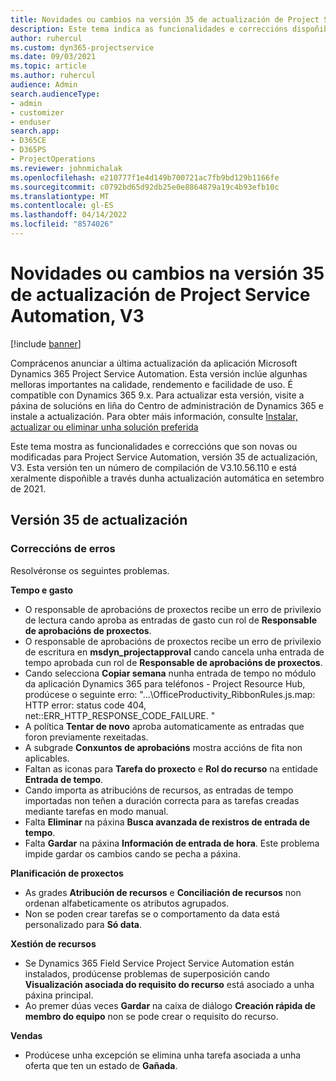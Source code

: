 ```yaml
---
title: Novidades ou cambios na versión 35 de actualización de Project Service Automation, V3
description: Este tema indica as funcionalidades e correccións dispoñibles na versión 35 de actualización de Microsoft Dynamics 365 Project Service Automation, V3.
author: ruhercul
ms.custom: dyn365-projectservice
ms.date: 09/03/2021
ms.topic: article
ms.author: ruhercul
audience: Admin
search.audienceType:
- admin
- customizer
- enduser
search.app:
- D365CE
- D365PS
- ProjectOperations
ms.reviewer: johnmichalak
ms.openlocfilehash: e210777f1e4d149b700721ac7fb9bd129b1166fe
ms.sourcegitcommit: c0792bd65d92db25e0e8864879a19c4b93efb10c
ms.translationtype: MT
ms.contentlocale: gl-ES
ms.lasthandoff: 04/14/2022
ms.locfileid: "8574026"
---
```

# <a name="whats-new-or-changed-in-project-service-automation-update-release-35-v3"></a>Novidades ou cambios na versión 35 de actualización de Project Service Automation, V3

[!include [banner](../includes/psa-now-project-operations.md)]

Comprácenos anunciar a última actualización da aplicación Microsoft Dynamics 365 Project Service Automation. Esta versión inclúe algunhas melloras importantes na calidade, rendemento e facilidade de uso. É compatible con Dynamics 365 9.x. Para actualizar esta versión, visite a páxina de solucións en liña do Centro de administración de Dynamics 365 e instale a actualización. Para obter máis información, consulte [Instalar, actualizar ou eliminar unha solución preferida](/power-platform/admin/install-remove-preferred-solution)

Este tema mostra as funcionalidades e correccións que son novas ou modificadas para Project Service Automation, versión 35 de actualización, V3. Esta versión ten un número de compilación de V3.10.56.110 e está xeralmente dispoñible a través dunha actualización automática en setembro de 2021.

## <a name="update-release-35"></a>Versión 35 de actualización

### <a name="bug-fixes"></a>Correccións de erros

Resolvéronse os seguintes problemas.

**Tempo e gasto**

- O responsable de aprobacións de proxectos recibe un erro de privilexio de lectura cando aproba as entradas de gasto cun rol de **Responsable de aprobacións de proxectos**.
- O responsable de aprobacións de proxectos recibe un erro de privilexio de escritura en **msdyn_projectapproval** cando cancela unha entrada de tempo aprobada cun rol de **Responsable de aprobacións de proxectos**.
- Cando selecciona **Copiar semana** nunha entrada de tempo no módulo da aplicación Dynamics 365 para teléfonos - Project Resource Hub, prodúcese o seguinte erro: "...\OfficeProductivity_RibbonRules.js.map: HTTP error: status code 404, net::ERR_HTTP_RESPONSE_CODE_FAILURE. "
- A política **Tentar de novo** aproba automaticamente as entradas que foron previamente rexeitadas.
- A subgrade **Conxuntos de aprobacións** mostra accións de fita non aplicables.
- Faltan as iconas para **Tarefa do proxecto** e **Rol do recurso** na entidade **Entrada de tempo**.
- Cando importa as atribucións de recursos, as entradas de tempo importadas non teñen a duración correcta para as tarefas creadas mediante tarefas en modo manual.
- Falta **Eliminar** na páxina **Busca avanzada de rexistros de entrada de tempo**.
- Falta **Gardar** na páxina **Información de entrada de hora**. Este problema impide gardar os cambios cando se pecha a páxina.

**Planificación de proxectos**

- As grades **Atribución de recursos** e **Conciliación de recursos** non ordenan alfabeticamente os atributos agrupados.
- Non se poden crear tarefas se o comportamento da data está personalizado para **Só data**.

**Xestión de recursos**

- Se Dynamics 365 Field Service Project Service Automation están instalados, prodúcense problemas de superposición cando **Visualización asociada do requisito do recurso** está asociado a unha páxina principal.
- Ao premer dúas veces **Gardar** na caixa de diálogo **Creación rápida de membro do equipo** non se pode crear o requisito do recurso.

**Vendas**

- Prodúcese unha excepción se elimina unha tarefa asociada a unha oferta que ten un estado de **Gañada**.
